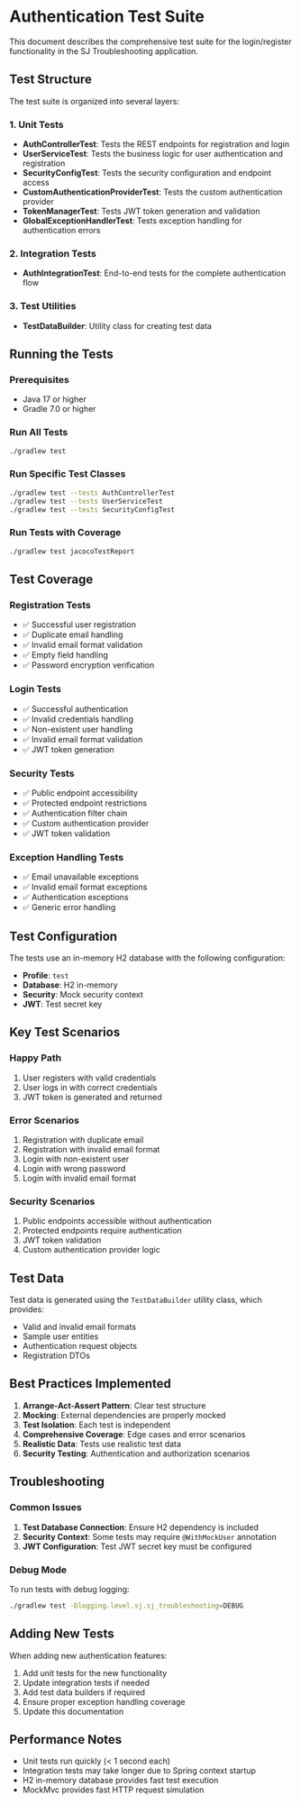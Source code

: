 # Authentication Test Suite

This document describes the comprehensive test suite for the login/register functionality in the SJ Troubleshooting application.

## Test Structure

The test suite is organized into several layers:

### 1. Unit Tests
- **AuthControllerTest**: Tests the REST endpoints for registration and login
- **UserServiceTest**: Tests the business logic for user authentication and registration
- **SecurityConfigTest**: Tests the security configuration and endpoint access
- **CustomAuthenticationProviderTest**: Tests the custom authentication provider
- **TokenManagerTest**: Tests JWT token generation and validation
- **GlobalExceptionHandlerTest**: Tests exception handling for authentication errors

### 2. Integration Tests
- **AuthIntegrationTest**: End-to-end tests for the complete authentication flow

### 3. Test Utilities
- **TestDataBuilder**: Utility class for creating test data

## Running the Tests

### Prerequisites
- Java 17 or higher
- Gradle 7.0 or higher

### Run All Tests
```bash
./gradlew test
```

### Run Specific Test Classes
```bash
./gradlew test --tests AuthControllerTest
./gradlew test --tests UserServiceTest
./gradlew test --tests SecurityConfigTest
```

### Run Tests with Coverage
```bash
./gradlew test jacocoTestReport
```

## Test Coverage

### Registration Tests
- ✅ Successful user registration
- ✅ Duplicate email handling
- ✅ Invalid email format validation
- ✅ Empty field handling
- ✅ Password encryption verification

### Login Tests
- ✅ Successful authentication
- ✅ Invalid credentials handling
- ✅ Non-existent user handling
- ✅ Invalid email format validation
- ✅ JWT token generation

### Security Tests
- ✅ Public endpoint accessibility
- ✅ Protected endpoint restrictions
- ✅ Authentication filter chain
- ✅ Custom authentication provider
- ✅ JWT token validation

### Exception Handling Tests
- ✅ Email unavailable exceptions
- ✅ Invalid email format exceptions
- ✅ Authentication exceptions
- ✅ Generic error handling

## Test Configuration

The tests use an in-memory H2 database with the following configuration:
- **Profile**: `test`
- **Database**: H2 in-memory
- **Security**: Mock security context
- **JWT**: Test secret key

## Key Test Scenarios

### Happy Path
1. User registers with valid credentials
2. User logs in with correct credentials
3. JWT token is generated and returned

### Error Scenarios
1. Registration with duplicate email
2. Registration with invalid email format
3. Login with non-existent user
4. Login with wrong password
5. Login with invalid email format

### Security Scenarios
1. Public endpoints accessible without authentication
2. Protected endpoints require authentication
3. JWT token validation
4. Custom authentication provider logic

## Test Data

Test data is generated using the `TestDataBuilder` utility class, which provides:
- Valid and invalid email formats
- Sample user entities
- Authentication request objects
- Registration DTOs

## Best Practices Implemented

1. **Arrange-Act-Assert Pattern**: Clear test structure
2. **Mocking**: External dependencies are properly mocked
3. **Test Isolation**: Each test is independent
4. **Comprehensive Coverage**: Edge cases and error scenarios
5. **Realistic Data**: Tests use realistic test data
6. **Security Testing**: Authentication and authorization scenarios

## Troubleshooting

### Common Issues

1. **Test Database Connection**: Ensure H2 dependency is included
2. **Security Context**: Some tests may require `@WithMockUser` annotation
3. **JWT Configuration**: Test JWT secret key must be configured

### Debug Mode
To run tests with debug logging:
```bash
./gradlew test -Dlogging.level.sj.sj_troubleshooting=DEBUG
```

## Adding New Tests

When adding new authentication features:

1. Add unit tests for the new functionality
2. Update integration tests if needed
3. Add test data builders if required
4. Ensure proper exception handling coverage
5. Update this documentation

## Performance Notes

- Unit tests run quickly (< 1 second each)
- Integration tests may take longer due to Spring context startup
- H2 in-memory database provides fast test execution
- MockMvc provides fast HTTP request simulation
